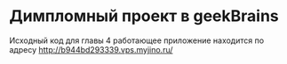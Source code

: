 # Димпломный проект в geekBrains
Исходный код для главы 4
работающее приложение находится по адресу http://b944bd293339.vps.myjino.ru/
